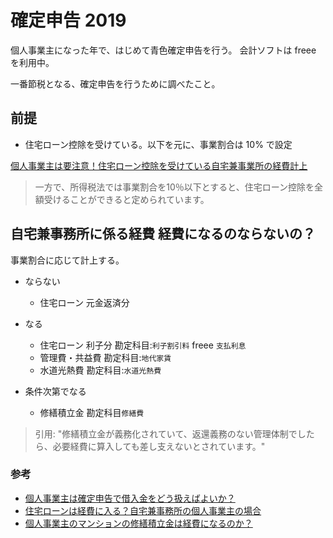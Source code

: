 # 確定申告 2019

個人事業主になった年で、はじめて青色確定申告を行う。
会計ソフトは freee を利用中。

一番節税となる、確定申告を行うために調べたこと。

## 前提

- 住宅ローン控除を受けている。以下を元に、事業割合は 10% で設定

[個人事業主は要注意！住宅ローン控除を受けている自宅兼事業所の経費計上](https://www.marunage.co.jp/media/book/2016/12/1956/)
>一方で、所得税法では事業割合を10％以下とすると、住宅ローン控除を全額受けることができると定められています。

## 自宅兼事務所に係る経費 経費になるのならないの？

事業割合に応じて計上する。

- ならない
  - 住宅ローン 元金返済分
  
- なる
  - 住宅ローン 利子分 勘定科目:`利子割引料` freee `支払利息`
  - 管理費・共益費 勘定科目:`地代家賃`
  - 水道光熱費 勘定科目:`水道光熱費`

- 条件次第でなる
  - 修繕積立金 勘定科目`修繕費`
>引用: "修繕積立金が義務化されていて、返還義務のない管理体制でしたら、必要経費に算入しても差し支えないとされています。"

### 参考

- [個人事業主は確定申告で借入金をどう扱えばよいか？ ](https://www.eloan.co.jp/fp/topic.php?num=662)
- [住宅ローンは経費に入る？自宅兼事務所の個人事業主の場合](http://www.efbf.org/jobs/Insurance/Find-job-CLAIM-REPRESENTATIVE-TRAINEE-361264.htm)
- [個人事業主のマンションの修繕積立金は経費になるのか？](https://cashqa.com/taxao-22/)
